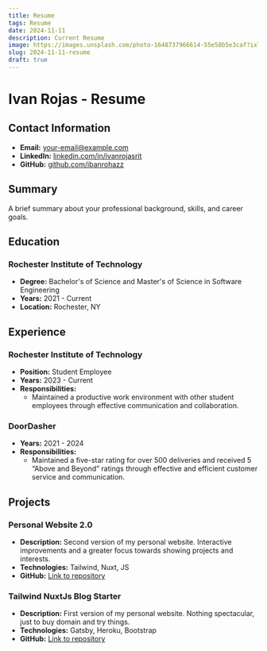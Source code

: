 ```yaml
---
title: Resume
tags: Resume
date: 2024-11-11
description: Current Resume
image: https://images.unsplash.com/photo-1648737966614-55e58b5e3caf?ixlib=rb-1.2.1&ixid=MnwxMjA3fDF8MHxwaG90by1wYWdlfHx8fGVufDB8fHx8&auto=format&fit=crop&w=1472&q=80
slug: 2024-11-11-resume
draft: true
---
```


# Ivan Rojas - Resume

## Contact Information
- **Email:** [your-email@example.com](mailto:your-email@example.com)
- **LinkedIn:** [linkedin.com/in/ivanrojasrit](https://www.linkedin.com/in/ivanrojasrit)
- **GitHub:** [github.com/ibanrohazz](https://github.com/ibanrohazz)

## Summary
A brief summary about your professional background, skills, and career goals.

## Education
### Rochester Institute of Technology
- **Degree:** Bachelor's of Science and Master's of Science in Software Engineering
- **Years:** 2021 - Current
- **Location:** Rochester, NY

## Experience
### Rochester Institute of Technology
- **Position:** Student Employee
- **Years:** 2023 - Current
- **Responsibilities:**
  - Maintained a productive work environment with other student employees through effective communication and collaboration.

### DoorDasher
- **Years:** 2021 - 2024
- **Responsibilities:**
  - Maintained a five-star rating for over 500 deliveries and received 5 “Above and Beyond” ratings through effective and efficient customer service and communication.

## Projects
### Personal Website 2.0
- **Description:** Second version of my personal website. Interactive improvements and a greater focus towards showing projects and interests.
- **Technologies:** Tailwind, Nuxt, JS
- **GitHub:** [Link to repository](#)

### Tailwind NuxtJs Blog Starter
- **Description:** First version of my personal website. Nothing spectacular, just to buy domain and try things.
- **Technologies:** Gatsby, Heroku, Bootstrap
- **GitHub:** [Link to repository](https://github.com/mdrathik/tailwind-nuxt-blog-starter)
